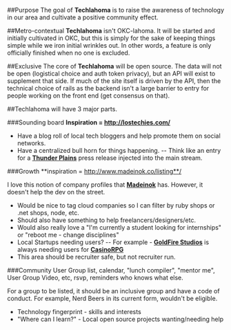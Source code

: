 ##Purpose
The goal of **Techlahoma** is to raise the awareness of technology in our area and cultivate a positive community effect.

##Metro-contextual
**Techlahoma** isn't OKC-lahoma. It will be started and initially cultivated in OKC, but this is simply for the sake of keeping things simple while we iron initial wrinkles out. In other words, a feature is only officially finished when no one is excluded.

##Exclusive
The core of **Techlahoma** will be open source. The data will not be open (logistical choice and auth token privacy), but an API will exist to supplement that side. If much of the site itself is driven by the API, then the technical choice of rails as the backend isn't a large barrier to entry for people working on the front end (get consensus on that).


##Techlahoma will have 3 major parts.

###Sounding board
**Inspiration = http://lostechies.com/**

- Have a blog roll of local tech bloggers and help promote them on social networks.
- Have a centralized bull horn for things happening. 
-- Think like an entry for a **[Thunder Plains](http://thunderplainsconf.com)** press release injected into the main stream.

###Growth
**inspiration = http://www.madeinok.co/listing**/

I love this notion of company profiles that **[Madeinok](http://www.madeinok.co)** has. However, it doesn't help the dev on the street. 

- Would be nice to tag cloud companies so I can filter by ruby shops or .net shops, node, etc.
- Should also have something to help freelancers/designers/etc.
- Would also really love a "I'm currently a student looking for internships" or "reboot me - change disciplines"
- Local Startups needing users? 
-- For example - **[GoldFire Studios](http://goldfirestudios.com/)** is always needing users for **[CasinoRPG](http://casinorpg.com/)**
- This area should be recruiter safe, but not recruiter run.

###Community
User Group list, calendar, "lunch compiler", "mentor me", User Group Video, etc,  rsvp, reminders who knows what else.

For a group to be listed, it should be an inclusive group and have a code of conduct. For example, Nerd Beers in its current form, wouldn't be eligible.

- Technology fingerprint - skills and interests
- "Where can I learn?" - Local open source projects wanting/needing help


